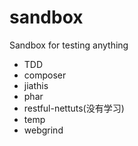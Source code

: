 sandbox
=======

Sandbox for testing anything

- TDD
- composer
- jiathis
- phar
- restful-nettuts(没有学习)
- temp
- webgrind

